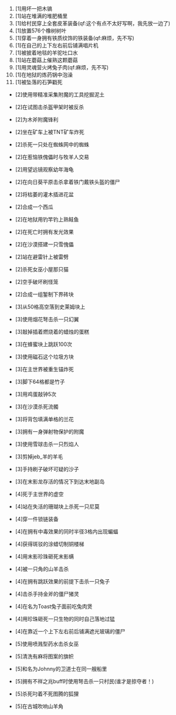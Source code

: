 1. [1]用坏一把木镐
2. [1]站在堆满的堆肥桶里
3. [1]给村民穿上全套皮革装备(qf:这个有点不太好写啊，我先放一边了)
4. [1]放置576个橡树树叶
5. [1]穿着一身拥有铁质纹饰的铁装备(qf:麻烦，先不写)
6. [1]在自己的上下左右前后铺满唱片机
7. [1]被披着地毯的羊驼吐口水
8. [1]站在蘑菇上催熟这颗蘑菇
9. [1]用灵魂营火烤兔子肉(qf:麻烦，先不写)
10. [1]在地狱的炼药锅中泡澡
11. [1]被坠落的石笋戳死


* [2]使用带精准采集附魔的工具挖掘泥土
* [2]在试图击杀盔甲架时被反杀
* [2]为木斧附魔锋利
* [2]坐在矿车上被TNT矿车炸死
* [2]杀死一只处在蜘蛛网中的蜘蛛
* [2]在惹恼铁傀儡时与牧羊人交易
* [2]用望远镜观察幼年海龟
* [2]在向日葵平原击杀拿着铁门戴铁头盔的僵尸
* [2]将枯萎的灌木插进花盆
* [2]合成一个西瓜
* [2]在地狱用钓竿钓上熟鲑鱼
* [2]在死亡时拥有发光效果
* [2]在沙漠搭建一只雪傀儡
* [2]站在避雷针上被雷劈
* [2]杀死女巫小屋那只猫
* [2]空手破坏刷怪笼
* [2]合成一组錾制下界砖块


* [3]从50格高空落到史莱姆块上
* [3]使用烟花弩击杀一只幻翼
* [3]敲掉插着燃烧着的蜡烛的蛋糕
* [3]在蜂蜜块上跳跃100次
* [3]使用磁石这个垃圾方块
* [3]在主世界被重生锚炸死
* [3]脚下64格都是竹子
* [3]用鸡蛋敲钟5次
* [3]在沙漠杀死流髑
* [3]将背包填满单格的兰花
* [3]拥有一身弹射物保护的附魔
* [3]使用雪球击杀一只烈焰人
* [3]剪掉jeb_羊的羊毛
* [3]手持刷子破坏可疑的沙子
* [3]在末影龙存活的情况下到达末地副岛


* [4]死于主世界的虚空
* [4]站在失活的珊瑚块上杀死一只尼莫
* [4]穿一件锁链装备
* [4]在拥有中毒效果的同时半径3格内出现蝙蝠
* [4]获得斑驳的涂蜡切制铜楼梯
* [4]用末影珍珠砸死末影螨
* [4]被一只角的山羊击杀
* [4]在拥有跳跃效果的前提下击杀一只兔子
* [4]击杀手持金斧的僵尸猪灵
* [4]在名为Toast兔子面前吃兔肉煲
* [4]用珍珠砸死一只生物的同时自己落地过猛
* [4]在靠近一个上下左右前后铺满遮光玻璃的僵尸


* [5]使用喷溅型药水击杀女巫
* [5]清洗有麻将图案的旗帜
* [5]和名为Johnny的卫道士在同一艘船里
* [5]拥有不祥之兆buff时使用弩击杀一只村民(谁才是掠夺者！)
* [5]杀死叼着不死图腾的狐狸
* [5]在古城吹响山羊角
